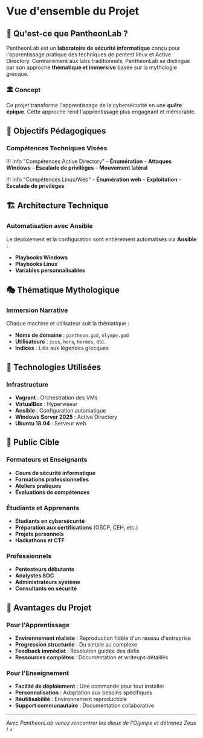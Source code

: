 # Vue d'ensemble du Projet

## 🎯 Qu'est-ce que PantheonLab ?

PantheonLab est un **laboratoire de sécurité informatique** conçu pour l'apprentissage pratique des techniques de pentest linux et Active Directory. Contrairement aux labs traditionnels, PantheonLab se distingue par son approche **thématique et immersive** basée sur la mythologie grecque.

### 🏛️ Concept

Ce projet transforme l'apprentissage de la cybersécurité en une **quête épique**. Cette approche rend l'apprentissage plus engageant et mémorable.

## 🌟 Objectifs Pédagogiques

### Compétences Techniques Visées

!!! info "Compétences Active Directory"
    - **Énumération**
    - **Attaques Windows**
    - **Escalade de privilèges**
    - **Mouvement latéral** 

!!! info "Compétences Linux/Web"
    - **Énumération web**
    - **Exploitation** 
    - **Escalade de privilèges** 


## 🏗️ Architecture Technique

### Automatisation avec Ansible

Le déploiement et la configuration sont entièrement automatisés via **Ansible** :

- **Playbooks Windows** 
- **Playbooks Linux** 
- **Variables personnalisables** 

## 🎭 Thématique Mythologique
### Immersion Narrative

Chaque machine et utilisateur suit la thématique :

- **Noms de domaine** : `pantheon.god`, `olympe.god`
- **Utilisateurs** : `zeus`, `hera`, `hermes`, etc.
- **Indices** : Liés aux légendes grecques

## 🔧 Technologies Utilisées

### Infrastructure

- **Vagrant** : Orchestration des VMs
- **VirtualBox** : Hyperviseur
- **Ansible** : Configuration automatique
- **Windows Server 2025** : Active Directory
- **Ubuntu 18.04** : Serveur web

## 🎯 Public Cible

### Formateurs et Enseignants

- **Cours de sécurité informatique**
- **Formations professionnelles**
- **Ateliers pratiques**
- **Évaluations de compétences**

### Étudiants et Apprenants

- **Étudiants en cybersécurité**
- **Préparation aux certifications** (OSCP, CEH, etc.)
- **Projets personnels**
- **Hackathons et CTF**

### Professionnels

- **Pentesteurs débutants**
- **Analystes SOC**
- **Administrateurs système**
- **Consultants en sécurité**

## 🚀 Avantages du Projet

### Pour l'Apprentissage

- **Environnement réaliste** : Reproduction fidèle d'un réseau d'entreprise
- **Progression structurée** : Du simple au complexe
- **Feedback immédiat** : Résolution guidée des défis
- **Ressources complètes** : Documentation et writeups détaillés

### Pour l'Enseignement

- **Facilité de déploiement** : Une commande pour tout installer
- **Personnalisation** : Adaptation aux besoins spécifiques
- **Réutilisabilité** : Environnement reproductible
- **Support communautaire** : Documentation collaborative

---

*Avec PantheonLab venez rencontrer les dieux de l'Olympe et détronez Zeus !* ⚡ 
